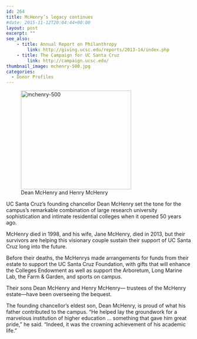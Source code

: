 ```yaml
---
id: 264
title: McHenry’s legacy continues
#date: 2015-11-12T20:04:44+00:00
layout: post
excerpt: ""
see_also:
	- title: Annual Report on Philanthropy
		link: http://giving.ucsc.edu/reports/2013-14/index.php
	- title: The Campaign for UC Santa Cruz
		link: http://campaign.ucsc.edu/
thumbnail_image: mchenry-500.jpg
categories:
  - Donor Profiles
---
```

<figure id="attachment_265" style="width: 300px" class="wp-caption alignright"><img class="size-medium wp-image-265" src="http://live-ucsc-giving.pantheonsite.io/wp-content/uploads/2017/08/mchenry-500-300x269.jpg" alt="mchenry-500" width="300" height="269" srcset="https://ucsc-giving.lndo.site/wp-content/uploads/2017/08/mchenry-500-300x269.jpg 300w, https://ucsc-giving.lndo.site/wp-content/uploads/2017/08/mchenry-500.jpg 500w" sizes="(max-width: 300px) 100vw, 300px" /><figcaption class="wp-caption-text">Dean McHenry and Henry McHenry</figcaption></figure> 

UC Santa Cruz’s founding chancellor Dean McHenry set the tone for the campus’s remarkable combination of large research university sophistication and intimate residential colleges when it opened 50 years ago.

McHenry died in 1998, and his wife, Jane McHenry, died in 2013, but their survivors are helping this visionary couple sustain their support of UC Santa Cruz long into the future.

Before their deaths, the McHenrys made arrangements for funds from their estate to support the UC Santa Cruz Foundation, with gifts that will enhance the Colleges Endowment as well as support the Arboretum, Long Marine Lab, the Farm & Garden, and sports on campus.

Their sons Dean McHenry and Henry McHenry— trustees of the McHenry estate—have been overseeing the bequest.

The founding chancellor’s eldest son, Dean McHenry, is proud of what his father contributed to the campus. “He helped lay the groundwork for a marvelous institution of higher education … something that gave him great pride,” he said. “Indeed, it was the crowning achievement of his academic life.”
